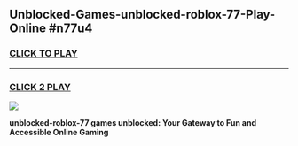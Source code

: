 
## Unblocked-Games-unblocked-roblox-77-Play-Online #n77u4
<h3>
<a href="https://news.freeplayer.one?title=unblocked-roblox-77&ref=3">CLICK TO PLAY</a></h3>
<hr>

<h3>
<a href="https://news.freeplayer.one?title=unblocked-roblox-77&ref=3">CLICK 2 PLAY</a>
  
</h3>

<a href="https://news.freeplayer.one?title=unblocked-roblox-77&ref=3"><img src="https://clearcache.store/games.png"></a>


**unblocked-roblox-77 games unblocked: Your Gateway to Fun and Accessible Online Gaming**
